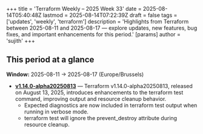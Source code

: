 +++
title = 'Terraform Weekly – 2025 Week 33'
date = 2025-08-14T05:40:48Z
lastmod = 2025-08-14T07:22:39Z
draft = false
tags = ['updates', 'weekly', 'terraform']
description = 'Highlights from Terraform between 2025-08-11 and 2025-08-17 — explore updates, new features, bug fixes, and important enhancements for this period.'
[params]
    author = 'sujith'
+++
## This period at a glance

**Window:** 2025-08-11 → 2025-08-17 (Europe/Brussels)

- **[v1.14.0-alpha20250813](https://github.com/hashicorp/terraform/releases/tag/v1.14.0-alpha20250813)** — Terraform v1.14.0-alpha20250813, released on August 13, 2025, introduces enhancements to the terraform test command, improving output and resource cleanup behavior.
  - Expected diagnostics are now included in terraform test output when running in verbose mode.
  - terraform test will ignore the prevent_destroy attribute during resource cleanup.

